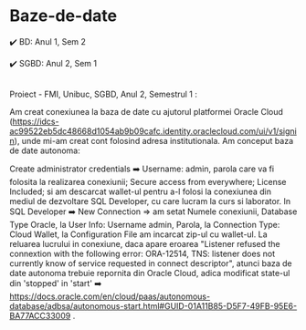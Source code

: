 # Baze-de-date

:heavy_check_mark: BD: Anul 1, Sem 2

:heavy_check_mark: SGBD: Anul 2, Sem 1


<br/>
Proiect - FMI, Unibuc, SGBD, Anul 2, Semestrul 1 :

Am creat conexiunea la baza de date cu ajutorul platformei Oracle Cloud (https://idcs-ac99522eb5dc48668d1054ab9b09cafc.identity.oraclecloud.com/ui/v1/signin), unde mi-am creat cont folosind adresa institutionala. Am conceput baza de date autonoma:

Create administrator credentials :arrow_right: Username: admin, parola care va fi folosita la realizarea conexiunii;
Secure access from everywhere;
License Included; si am descarcat wallet-ul pentru a-l folosi la conexiunea din mediul de dezvoltare SQL Developer, cu care lucram la curs si laborator. In SQL Developer :arrow_right: New Connection => am setat Numele conexiunii, Database Type Oracle, la User Info: Username admin, Parola, la Connection Type: Cloud Wallet, la Configuration File am incarcat zip-ul cu wallet-ul.
La reluarea lucrului in conexiune, daca apare eroarea "Listener refused the connextion with the following error: ORA-12514, TNS: listener does not currently know of service requested in connect descriptor", atunci baza de date autonoma trebuie repornita din Oracle Cloud, adica modificat state-ul din 'stopped' in 'start' :arrow_right: https://docs.oracle.com/en/cloud/paas/autonomous-database/adbsa/autonomous-start.html#GUID-01A11B85-D5F7-49FB-95E6-BA77ACC33009 .

